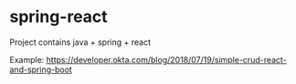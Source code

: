 # spring-react
Project contains java + spring + react


Example:
https://developer.okta.com/blog/2018/07/19/simple-crud-react-and-spring-boot
